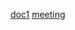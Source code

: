   [doc1](prompt-engineering-guide.md)
  [meeting](https://gist.github.com/intellectronica/dec38e77388f627261bd30b7416ec7b7)
  
